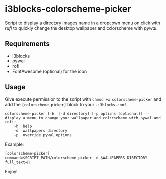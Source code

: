 # i3blocks-colorscheme-picker
Script to display a directory images name in a dropdown menu on click with _rufi_ to quickly change the desktop wallpaper and colorscheme with _pywal_.

## Requirements
- i3blocks
- pywal
- rofi
- FontAwesome (optional) for the icon

## Usage
Give execute permission to the script with `chmod +x colorscheme-picker` and add the `[colorscheme-picker]` block to your `.i3blocks.conf`.

```
colorscheme-picker [-h] [-d directory] [-p options (optional)] -- display a menu to change your wallpaper and colorscheme with pywal and rofi:
    -h  help
    -d  wallpapers directory
    -p  override pywal options
```

Example:
```
[colorscheme-picker]
command=$SCRIPT_PATH/colorscheme-picker -d $WALLPAPERS_DIRECTORY
full_text=
```

Enjoy!
